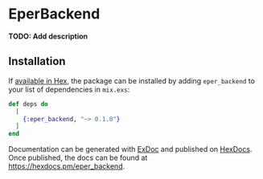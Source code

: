 # EperBackend

**TODO: Add description**

## Installation

If [available in Hex](https://hex.pm/docs/publish), the package can be installed
by adding `eper_backend` to your list of dependencies in `mix.exs`:

```elixir
def deps do
  [
    {:eper_backend, "~> 0.1.0"}
  ]
end
```

Documentation can be generated with [ExDoc](https://github.com/elixir-lang/ex_doc)
and published on [HexDocs](https://hexdocs.pm). Once published, the docs can
be found at <https://hexdocs.pm/eper_backend>.

